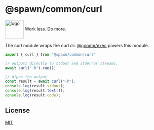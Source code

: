 # @spawn/common/curl

<div height=30" vertical-align="top">
<image src="https://raw.githubusercontent.com/gnomejs/gnomejs/main/assets/icon.png"
    alt="logo" width="60" valign="middle" />
<span>Work less. Do more. </span>
</div>

The curl module wraps the curl cli. [@gnome/exec](https://jsr.io/@gnome/exec)
powers this module.

```typescript
import { curl } from '@spawn/common/curl'

// outputs directly to stdout and stderror streams.
await curl("-h").run();

// pipes the output
const result = await curl("-h");
console.log(result.stdout);
console.log(result.text());
console.log(result.code);
```

## License

[MIT](./LICENSE.md)
